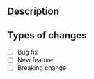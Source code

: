 ## Description

<!--- Describe your changes in detail -->

## Types of changes

- [ ] Bug fix
- [ ] New feature
- [ ] Breaking change